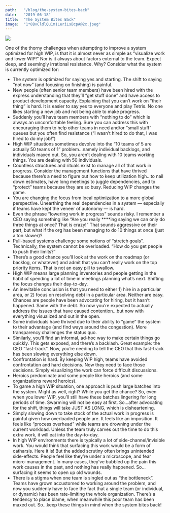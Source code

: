 ```yaml
---
path:	"/blog/the-system-bites-back"
date:	"2019-06-18"
title:	"The System Bites Back"
image:	"1*8BvCldlQu1m1LeriLsBcpA@2x.jpeg"
---
```


![](/images/1*8BvCldlQu1m1LeriLsBcpA@2x.jpeg)

One of the thorny challenges when attempting to improve a system optimized for high WIP, is that it is almost never as simple as “visualize work and lower WIP!” Nor is it always about factors external to the team. Expect deep, and seemingly irrational resistance. Why? Consider what the system is currently optimized for:

* The system is optimized for saying yes and starting. The shift to saying “not now” (and focusing on finishing) is painful.
* New people (often senior team members) have been hired with the express understanding that they’ll “get stuff done” and have access to product development capacity. Explaining that you can’t work on “their thing” is hard. It is easier to say yes to everyone and play Tetris. No one likes starting a new job and not being able to make progress.
* Suddenly you’ll have team members with “nothing to do” which is always an uncomfortable feeling. Sure you can address this with encouraging them to help other teams in need and/or “small stuff” queues but you often find resistance (“I wasn’t hired to do that, I was hired to do my job!”)
* High WIP situations sometimes devolve into the “10 teams of 5 are actually 50 teams of 1” problem…namely individual backlogs, and individuals maxed out. So, you aren’t dealing with 10 teams working things. You are dealing with 50 individuals.
* Countless structures and rituals exist to manage all of that work in progress. Consider the management functions that have thrived because there’s a need to figure out how to keep utilization high…to nail down estimates, have long meetings to juggle dependencies, and to “protect” teams because they are so busy. Reducing WIP changes the game.
* You are changing the focus from local optimization to a more global perspective. Unearthing the real dependencies in a system — especially if teams have kept the veneer of autonomy — is hard.
* Even the phrase “lowering work in progress” sounds risky. I remember a CEO saying something like “Are you really ****ing saying we can only do three things at once? That is crazy!” That sounds aggressive on their part, but what if the org has been managing to do 10 things at once (just a ton slower)?
* Pull-based systems challenge some notions of “stretch goals”. Technically, the system cannot be overloaded. “How do you get people to push their limits?”
* There’s a good chance you’ll look at the work on the roadmap (or backlog, or whatever) and admit that you can’t really work on the top priority items. That is not an easy pill to swallow.
* High WIP means large planning inventories and people getting in the habit of spending a lot of time in meetings planning what’s next. Shifting the focus changes their day-to-day.
* An inevitable conclusion is that you need to either 1) hire in a particular area, or 2) focus on resolving debt in a particular area. Neither are easy. Chances are people have been advocating for hiring, but it hasn’t happened. Same with the debt. So now you’re expected to actually address the issues that have caused contention…but now with everything visualized and out in the open.
* Some individuals have thrived due to their ability to “game” the system to their advantage (and find ways around the congestion). More transparency challenges the status quo.
* Similarly, you’ll find an informal, ad-hoc way to make certain things go quickly. This gets exposed, and there’s a backlash. Great example: the CEO “fast-track”. Now, you’re needing to tell the CEO that this fast-track has been slowing everything else down.
* Confrontation is hard. By keeping WIP high, teams have avoided confrontation and hard decisions. Now they need to face those decisions. Simply visualizing the work can force difficult discussions.
* Heroics predominate and some people like heroics (and some organizations reward heroics).
* To game a high WIP situation, one approach is push large batches into the system. Might as well, right? While you get the chance? So, even when you lower WIP, you’ll still have these batches lingering for long periods of time. Swarming will not be easy at first. So…after advocating for the shift, things will take JUST AS LONG, which is disheartening.
* Simply slowing down to take stock of the actual work in progress is painful given how overloaded people are. It feels like an imposition. It feels like “process overhead” while teams are drowning under the current workload. Unless the team truly carves out the time to do this extra work, it will eat into the day-to-day.
* In high WIP environments there is typically a lot of side-channel/invisible work. You would think that surfacing this work would be a form of catharsis. Here it is! But the added scrutiny often brings unintended side-effects. People feel like they’re under a microscope, and fear micro-management. In many cases, they’ve bubbled up the pain this work causes in the past, and nothing has really happened. So…surfacing it seems to open up old wounds.
* There is a stigma when one team is singled out as “the bottleneck”. Teams have grown accustomed to working around the problem, and now you suddenly have to face the fact that a single team (or individual, or dynamic) has been rate-limiting the whole organization. There’s a tendency to place blame, when meanwhile this poor team has been maxed out.
So…keep these things in mind when the system bites back!

